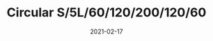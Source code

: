 ---
title: "Circular S/5L/60/120/200/120/60"
image_primary: "img/Circular-S5L-60-120-200-120-60-1.jpg"
description: "Circular%20is%20the%20result%20of%20the%20combination%20of%20design%20and%20architecture%20to%20create%20lights%20for%20large%20spaces.%20With%20this%20piece%2C%20Benedito%20Design%20accomplishes%20maximum%20expression%20with%20minimum%20materials.%20Circular%20offers%20great%20versatility%20with%20its%20combination%20of%20formats%20and%20finishes.%20Its%20timeless%20yet%20contemporary%20design%20gives%20it%20character%20and%20perfectly%20illuminates%20spaces%20of%20high%20architectural%20value."
designer: "Benedito Design"
tags: 
  - "Bover"
  - "Indoor"
  - "Pendant"
  - "Indoor Lamps"
href: "https://www.bover.es/en/lamp/circular-s-5l-60-120-200-120-60/"
category: "indoor-lamps"
subtitle: ""
manufacturer: "Bover"
slug: "/manufacturers/bover/indoor-lamps/benedito-design-circular-s-5-l-60-120-200-120-60"
date: "2021-02-17"
---
